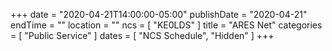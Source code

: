 +++
date = "2020-04-21T14:00:00-05:00"
publishDate = "2020-04-21"
endTime = ""
location = ""
ncs = [ "KE0LDS" ]
title = "ARES Net"
categories = [ "Public Service" ]
dates = [ "NCS Schedule", "Hidden" ]
+++
